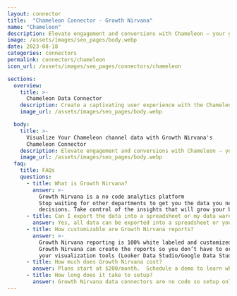 ```yaml
---
layout: connector
title:  "Chameleon Connector - Growth Nirvana"
name: "Chameleon"
description: Elevate engagement and conversions with Chameleon – your gateway to personalized messaging and dynamic content for impactful marketing campaigns.
image: /assets/images/seo_pages/body.webp
date: 2023-08-18
categories: connectors
permalink: connectors/chameleon
icon_url: /assets/images/seo_pages/connectors/chameleon

sections:
  overview:
    title: >-
      Chameleon Data Connector
    description: Create a captivating user experience with the Chameleon connector. Seamlessly engage your audience with dynamic content and personalized messaging. Empower your marketing campaigns with Chameleon's powerful features and user-friendly interface. Elevate user engagement, boost conversions, and drive success, all with Chameleon.
    image_url: /assets/images/seo_pages/body.webp

  body:
    title: >-
      Visualize Your Chameleon channel data with Growth Nirvana's
      Chameleon Connector
    description: Elevate engagement and conversions with Chameleon – your gateway to personalized messaging and dynamic content for impactful marketing campaigns.
    image_url: /assets/images/seo_pages/body.webp
  faq:
    title: FAQs
    questions:
      - title: What is Growth Nirvana?
        answer: >-
          Growth Nirvana is a no code analytics platform 
          Stop waiting for other departments to get you the data you need to make critical business 
          decisions. Take control of the insights that will grow your business.
      - title: Can I export the data into a spreadsheet or my data warehouse?
        answer: Yes, all data can be exported into a spreadsheet or your data warehouse (Google BigQuery, AWS, Snowflake, Azure, etc)
      - title: How customizable are Growth Nirvana reports?
        answer: >-
          Growth Nirvana reporting is 100% white labeled and customized to your specifications.
          Growth Nirvana can create the reports so you don’t have to or you can connect
          your visualization tools (Looker Data Studio/Google Data Studio, Tableau, PowerBI, etc) to Growth Nirvana.
      - title: How much does Growth Nirvana cost?
        answer: Plans start at $200/month.  Schedule a demo to learn what plan is best for you.
      - title: How long does it take to setup?
        answer: Growth Nirvana data connectors are no code so setup only requires a few clicks.
---
```

